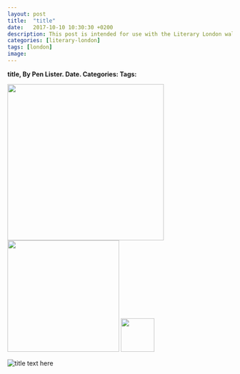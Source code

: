 ```yaml
---
layout: post
title:  "title"
date:   2017-10-10 10:30:30 +0200
description: This post is intended for use with the Literary London walking tour and smart learning activities and was originally only available via the Aurasma AR trigger.
categories: [literary-london]
tags: [london]
image: 
---
```


**title, By Pen Lister. Date. Categories: Tags:**


<img src="{{site.baseurl}}/assets/images/..." width="350" height="auto">
<img src="{{site.baseurl}}/assets/images/icons-messagesA.png" width="250" height="auto">
<img src="{{site.baseurl}}/assets/images/1287510-512-crimson.png" width="75" height="auto">

![title text here]({{site.baseurl}}/assets/images/...)
